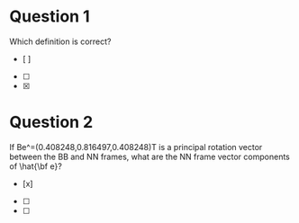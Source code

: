 # Question 1
Which definition is correct?
- [ ]
- [ ]
- [x]
# Question 2
If Be^=(0.408248,0.816497,0.408248)T is a principal rotation vector between the BB and NN frames, what are the NN frame vector components of \hat{\bf e}?
- [x]
- [ ]
- [ ]
